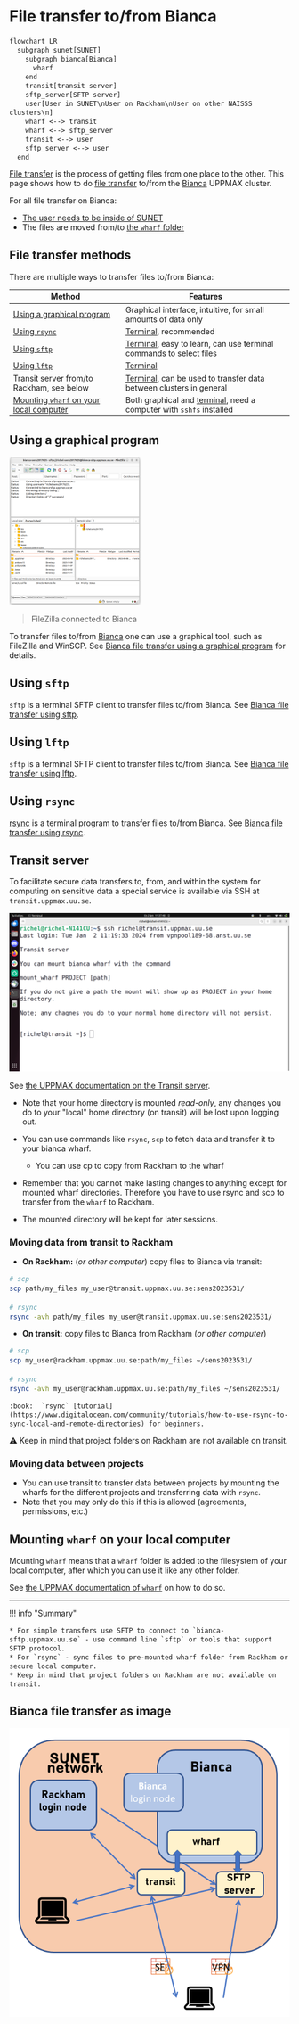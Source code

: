 # File transfer to/from Bianca

```mermaid
flowchart LR
  subgraph sunet[SUNET]
    subgraph bianca[Bianca]
      wharf
    end
    transit[transit server]
    sftp_server[SFTP server]
    user[User in SUNET\nUser on Rackham\nUser on other NAISSS clusters\n]
    wharf <--> transit
    wharf <--> sftp_server
    transit <--> user
    sftp_server <--> user
  end
```

[File transfer](file_transfer.md) is the process of getting files
from one place to the other. This page shows how to do [file transfer](file_transfer.md) to/from
the [Bianca](bianca.md) UPPMAX cluster.

For all file transfer on Bianca:

* [The user needs to be inside of SUNET](../getting_started/get_inside_sunet.md)
* The files are moved from/to [the `wharf` folder](wharf.md)

## File transfer methods

There are multiple ways to transfer files to/from Bianca:

Method                                                                            |Features
----------------------------------------------------------------------------------|---------------------------------------------
[Using a graphical program](#using-a-graphical-program)                           |Graphical interface, intuitive, for small amounts of data only
[Using `rsync`](#using-rsync)                                                     |[Terminal](../software/terminal.md), recommended
[Using `sftp`](#using-sftp)                                                       |[Terminal](../software/terminal.md), easy to learn, can use terminal commands to select files
[Using `lftp`](#using-lftp)                                                       |[Terminal](../software/terminal.md)
Transit server from/to Rackham, see below                                         |[Terminal](../software/terminal.md), can be used to transfer data between clusters in general
[Mounting `wharf` on your local computer](#mounting-wharf-on-your-local-computer) |Both graphical and [terminal](../software/terminal.md), need a computer with `sshfs` installed

## Using a graphical program

![FileZilla connected to Bianca](../software/img/filezilla_login_to_bianca_236_x_266.png)

> FileZilla connected to Bianca

To transfer files to/from [Bianca](bianca.md)
one can use a graphical tool, such as FileZilla and WinSCP.
See [Bianca file transfer using a graphical program](../software/bianca_file_transfer_using_gui.md)
for details.

## Using `sftp`

`sftp` is a terminal SFTP client to transfer files to/from Bianca.
See [Bianca file transfer using sftp](../software/bianca_file_transfer_using_sftp.md).

## Using `lftp`

`sftp` is a terminal SFTP client to transfer files to/from Bianca.
See [Bianca file transfer using lftp](../software/bianca_file_transfer_using_lftp.md).

## Using `rsync`

[rsync](../software/rsync.md) is a terminal program to transfer files to/from Bianca.
See [Bianca file transfer using rsync](../software/bianca_file_transfer_using_rsync.md).

## Transit server

To facilitate secure data transfers to, from,
and within the system for computing on sensitive data a special service is available
via SSH at `transit.uppmax.uu.se`.

![A user that is logged in to Transit](./img/logged_in_transit.png)

See [the UPPMAX documentation on the Transit server](transit.md).

* Note that your home directory is mounted _read-only_, any changes you do to your "local" home directory (on transit) will be lost upon logging out.

* You can use commands like ``rsync``, ``scp`` to fetch data and transfer it to your bianca wharf.
    * You can use cp to copy from Rackham to the wharf
* Remember that you cannot make lasting changes to anything except for mounted wharf directories. Therefore you have to use rsync and scp to transfer from the ``wharf`` to Rackham.
* The mounted directory will be kept for later sessions.

### Moving data from transit to Rackham

* **On Rackham:** (_or other computer_) copy files to Bianca via transit:

```bash
# scp
scp path/my_files my_user@transit.uppmax.uu.se:sens2023531/

# rsync
rsync -avh path/my_files my_user@transit.uppmax.uu.se:sens2023531/
```

* **On transit:** copy files to Bianca from Rackham (_or other computer_)

```bash
# scp
scp my_user@rackham.uppmax.uu.se:path/my_files ~/sens2023531/

# rsync
rsync -avh my_user@rackham.uppmax.uu.se:path/my_files ~/sens2023531/
```

    :book:  `rsync` [tutorial](https://www.digitalocean.com/community/tutorials/how-to-use-rsync-to-sync-local-and-remote-directories) for beginners.

:warning: Keep in mind that project folders on Rackham are not available on transit.

### Moving data between projects

* You can use transit to transfer data between projects
  by mounting the wharfs for the different projects
  and transferring data with `rsync`.
* Note that you may only do this if this is allowed
  (agreements, permissions, etc.)

## Mounting `wharf` on your local computer

Mounting `wharf` means that a `wharf` folder is added to the
filesystem of your local computer, after which you can use
it like any other folder.

See [the UPPMAX documentation of `wharf`](wharf.md) on how to do so.

---

!!! info "Summary"

    * For simple transfers use SFTP to connect to `bianca-sftp.uppmax.uu.se` - use command line `sftp` or tools that support SFTP protocol.
    * For `rsync` - sync files to pre-mounted wharf folder from Rackham or secure local computer.
    * Keep in mind that project folders on Rackham are not available on transit.

## Bianca file transfer as image

![Bianca](../img/Bianca-transfer.png)
